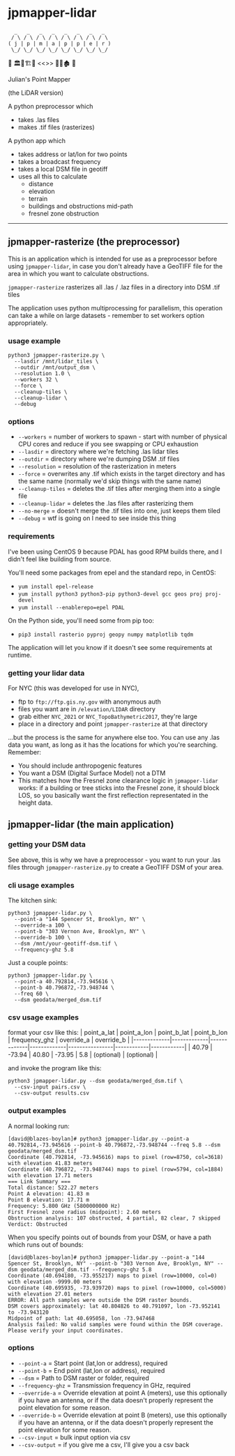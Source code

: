 # jpmapper-lidar
```
  _   _   _   _   _   _   _   _  
 / \ / \ / \ / \ / \ / \ / \ / \ 
( j | p | m | a | p | p | e | r )
 \_/ \_/ \_/ \_/ \_/ \_/ \_/ \_/ 
```

📡  🏛🌲🏗🌲 <<>> 🏢🌲🏚  📡

Julian's Point Mapper

(the LiDAR version)

A python preprocessor which
 * takes .las files
 * makes .tif files (rasterizes)

A python app which
 * takes address or lat/lon for two points
 * takes a broadcast frequency
 * takes a local DSM file in geotiff
 * uses all this to calculate
    * distance
    * elevation
    * terrain
    * buildings and obstructions mid-path
    * fresnel zone obstruction
---

## jpmapper-rasterize (the preprocessor)
This is an application which is intended for use as a preprocessor before using `jpmapper-lidar`, in case you don't already have a GeoTIFF file for the area in which you want to calculate obstructions.

`jpmapper-rasterize` rasterizes all .las / .laz files in a directory into DSM .tif tiles

The application uses python multiprocessing for parallelism, this operation can take a while on large datasets - remember to set workers option appropriately.

### usage example
```
python3 jpmapper-rasterize.py \
  --lasdir /mnt/lidar_tiles \
  --outdir /mnt/output_dsm \
  --resolution 1.0 \
  --workers 32 \
  --force \
  --cleanup-tiles \
  --cleanup-lidar \
  --debug
```

### options
* `--workers` = number of workers to spawn - start with number of physical CPU cores and reduce if you see swapping or CPU exhaustion
* `--lasdir` = directory where we're fetching .las lidar tiles
* `--outdir` = directory where we're dumping DSM .tif files
* `--resolution` = resolution of the rasterization in meters
* `--force` = overwrites any .tif which exists in the target directory and has the same name (normally we'd skip things with the same name)
* `--cleanup-tiles` = deletes the .tif tiles after merging them into a single file
* `--cleanup-lidar` = deletes the .las files after rasterizing them
* `--no-merge` = doesn't merge the .tif tiles into one, just keeps them tiled
* `--debug` = wtf is going on I need to see inside this thing

### requirements
I've been using CentOS 9 because PDAL has good RPM builds there, and I didn't feel like building from source.

You'll need some packages from epel and the standard repo, in CentOS:
* `yum install epel-release`
* `yum install python3 python3-pip python3-devel gcc geos proj proj-devel`
* `yum install --enablerepo=epel PDAL`

On the Python side, you'll need some from pip too:
* `pip3 install rasterio pyproj geopy numpy matplotlib tqdm`

The application will let you know if it doesn't see some requirements at runtime.

### getting your lidar data
For NYC (this was developed for use in NYC),
* ftp to `ftp://ftp.gis.ny.gov` with anonymous auth
* files you want are in `/elevation/LIDAR` directory
* grab either `NYC_2021` or `NYC_TopoBathymetric2017`, they're large
* place in a directory and point `jpmapper-rasterize` at that directory

...but the process is the same for anywhere else too. You can use any .las data you want, as long as it has the locations for which you're searching. Remember:

* You should include anthropogenic features
* You want a DSM (Digital Surface Model) not a DTM
* This matches how the Fresnel zone clearance logic in `jpmapper-lidar` works: if a building or tree sticks into the Fresnel zone, it should block LOS, so you basically want the first reflection representated in the height data.


## jpmapper-lidar (the main application)

### getting your DSM data
See above, this is why we have a preprocessor - you want to run your .las files through `jpmapper-rasterize.py` to create a GeoTIFF DSM of your area.

### cli usage examples

The kitchen sink:
```
python3 jpmapper-lidar.py \
  --point-a "144 Spencer St, Brooklyn, NY" \
  --override-a 100 \
  --point-b "303 Vernon Ave, Brooklyn, NY" \
  --override-b 100 \
  --dsm /mnt/your-geotiff-dsm.tif \
  --frequency-ghz 5.8
```

Just a couple points:
```
python3 jpmapper-lidar.py \
  --point-a 40.792814,-73.945616 \
  --point-b 40.796872,-73.948744 \
  --freq 60 \
  --dsm geodata/merged_dsm.tif
```

### csv usage examples
format your csv like this:
| point_a_lat | point_a_lon | point_b_lat | point_b_lon | frequency_ghz | override_a | override_b |
|-------------|-------------|-------------|-------------|----------------|------------|------------|
| 40.79       | -73.94      | 40.80       | -73.95      | 5.8            | (optional) | (optional) |

and invoke the program like this:
```
python3 jpmapper-lidar.py --dsm geodata/merged_dsm.tif \
  --csv-input pairs.csv \
  --csv-output results.csv
```

### output examples

A normal looking run:
```
[david@blazes-boylan]# python3 jpmapper-lidar.py --point-a 40.792814,-73.945616 --point-b 40.796872,-73.948744 --freq 5.8 --dsm geodata/merged_dsm.tif
Coordinate (40.792814, -73.945616) maps to pixel (row=8750, col=3618) with elevation 41.83 meters
Coordinate (40.796872, -73.948744) maps to pixel (row=5794, col=1884) with elevation 17.71 meters
=== Link Summary ===
Total distance: 522.27 meters
Point A elevation: 41.83 m
Point B elevation: 17.71 m
Frequency: 5.800 GHz (5800000000 Hz)
First Fresnel zone radius (midpoint): 2.60 meters
Obstruction analysis: 107 obstructed, 4 partial, 82 clear, 7 skipped
Verdict: Obstructed
```

When you specify points out of bounds from your DSM, or have a path which runs out of bounds:
```
[david@blazes-boylan]# python3 jpmapper-lidar.py --point-a "144 Spencer St, Brooklyn, NY" --point-b "303 Vernon Ave, Brooklyn, NY" --dsm geodata/merged_dsm.tif --frequency-ghz 5.8
Coordinate (40.694180, -73.955217) maps to pixel (row=10000, col=0) with elevation -9999.00 meters
Coordinate (40.695935, -73.939720) maps to pixel (row=10000, col=5000) with elevation 27.01 meters
ERROR: All path samples were outside the DSM raster bounds.
DSM covers approximately: lat 40.804826 to 40.791097, lon -73.952141 to -73.943120
Midpoint of path: lat 40.695058, lon -73.947468
Analysis failed: No valid samples were found within the DSM coverage. Please verify your input coordinates.
```

### options
* `--point-a` = Start point (lat,lon or address), required
* `--point-b` = End point (lat,lon or address), required
* `--dsm` = Path to DSM raster or folder, required
* `--frequency-ghz` = Transmission frequency in GHz, required
* `--override-a` = Override elevation at point A (meters), use this optionally if you have an antenna, or if the data doesn't properly represent the point elevation for some reason.
* `--override-b` = Override elevation at point B (meters), use this optionally if you have an antenna, or if the data doesn't properly represent the point elevation for some reason.
* `--csv-input` = bulk input option via csv
* `--csv-output` = if you give me a csv, I'll give you a csv back
